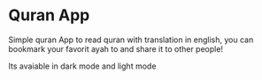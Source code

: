 # Quran App

Simple quran App to read quran with translation in english, you can bookmark your favorit ayah to and share it to other people!

Its avaiable in dark mode and light mode
